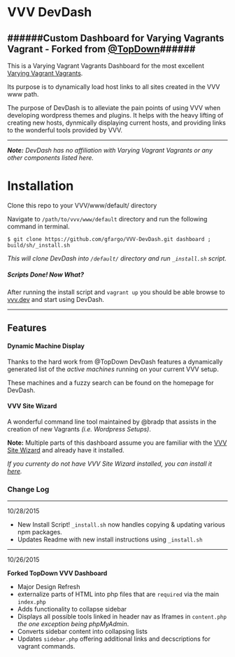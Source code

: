# VVV DevDash
######Custom Dashboard for Varying Vagrants Vagrant - Forked from [@TopDown](https://github.com/topdown/VVV-Dashboard)######
---



This is a Varying Vagrant Vagrants Dashboard for the most excellent [Varying Vagrant Vagrants](https://github.com/Varying-Vagrant-Vagrants/VVV).

Its purpose is to dynamically load host links to all sites created in the VVV www path.

The purpose of DevDash is to alleviate the pain points of using VVV when developing wordpress themes and plugins.  It helps with the heavy lifting of creating new hosts, dynmically displaying current hosts, and providing links to the wonderful tools provided by VVV.

---
_**Note:** DevDash has no affiliation with Varying Vagrant Vagrants or any other components listed here._

# Installation
Clone this repo to your VVV/www/default/ directory

Navigate to `/path/to/vvv/www/default` directory and run the following command in terminal.

```
$ git clone https://github.com/gfargo/VVV-DevDash.git dashboard ; build/sh/_install.sh
```

_This will clone DevDash into `/default/` directory and run `_install.sh` script._

##### Scripts Done! Now What?

After running the install script and `vagrant up` you should be able browse to [vvv.dev](http://vvv.dev) and start using DevDash.

---


## Features

#### Dynamic Machine Display

Thanks to the hard work from @TopDown DevDash features a dynamically generated list of the _active machines_ running on your current VVV setup.  

These machines and a fuzzy search can be found on the homepage for DevDash.


#### VVV Site Wizard

A wonderful command line tool maintained by @bradp that assists in the creation of new Vagrants _(i.e. Wordpress Setups)_.

**Note:** Multiple parts of this dashboard assume you are familiar with the [VVV Site Wizard](https://github.com/aliso/vvv-site-wizard) and already have it installed. 

_If you currenty do not have VVV Site Wizard installed, you can install it [here](https://github.com/bradp/vv#installation)._





### Change Log


---
10/28/2015

 * New Install Script! `_install.sh` now handles copying & updating various npm packages.
 * Updates Readme with new install instructions using `_install.sh`




---
10/26/2015

**Forked TopDown VVV Dashboard**

* Major Design Refresh
* externalize parts of HTML into php files that are `required` via the main `index.php`
* Adds functionality to collapse sidebar
* Displays all possible tools linked in header nav as Iframes in `content.php`  _the one exception being phpMyAdmin_.
* Converts sidebar content into collapsing lists
* Updates `sidebar.php` offering additional links and decscriptions for vagrant commands.